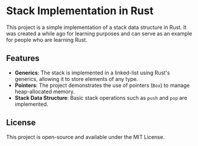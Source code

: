 # Stack Implementation in Rust

This project is a simple implementation of a stack data structure in Rust. It was created a while ago for learning purposes and can serve as an example for people who are learning Rust.

## Features

- **Generics**: The stack is implemented in a linked-list using Rust's generics, allowing it to store elements of any type.
- **Pointers**: The project demonstrates the use of pointers (`Box`) to manage heap-allocated memory.
- **Stack Data Structure**: Basic stack operations such as `push` and `pop` are implemented.

## License

This project is open-source and available under the MIT License.
